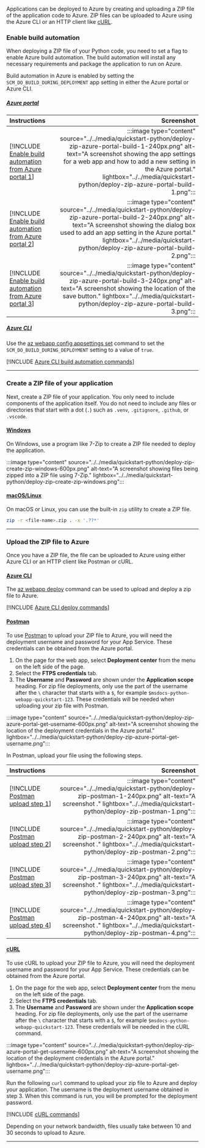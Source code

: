 Applications can be deployed to Azure by creating and uploading a ZIP file of the application code to Azure. ZIP files can be uploaded to Azure using the Azure CLI or an HTTP client like [cURL](https://curl.se/).

### Enable build automation

When deploying a ZIP file of your Python code, you need to set a flag to enable Azure build automation. The build automation will install any necessary requirements and package the application to run on Azure.

Build automation in Azure is enabled by setting the `SCM_DO_BUILD_DURING_DEPLOYMENT` app setting in either the Azure portal or Azure CLI.

##### [Azure portal](#tab/deploy-instructions-azportal)

| Instructions    | Screenshot |
|:----------------|-----------:|
| [!INCLUDE [Enable build automation from Azure portal 1](<./deploy-zip-azure-portal-1.md>)] | :::image type="content" source="../../media/quickstart-python/deploy-zip-azure-portal-build-1-240px.png" alt-text="A screenshot showing the app settings for a web app and how to add a new setting in the Azure portal." lightbox="../../media/quickstart-python/deploy-zip-azure-portal-build-1.png"::: |
| [!INCLUDE [Enable build automation from Azure portal 2](<./deploy-zip-azure-portal-2.md>)] | :::image type="content" source="../../media/quickstart-python/deploy-zip-azure-portal-build-2-240px.png" alt-text="A screenshot showing the dialog box used to add an app setting in the Azure portal." lightbox="../../media/quickstart-python/deploy-zip-azure-portal-build-2.png"::: |
| [!INCLUDE [Enable build automation from Azure portal 3](<./deploy-zip-azure-portal-3.md>)] | :::image type="content" source="../../media/quickstart-python/deploy-zip-azure-portal-build-3-240px.png" alt-text="A screenshot showing the location of the save button." lightbox="../../media/quickstart-python/deploy-zip-azure-portal-build-3.png"::: |

##### [Azure CLI](#tab/deploy-instructions-azcli)

Use the [az webapp config appsettings set](/cli/azure/webapp/config/appsettings#az-webapp-config-appsettings-set) command to set the `SCM_DO_BUILD_DURING_DEPLOYMENT` setting to a value of `true`.

[!INCLUDE [Azure CLI build automation commands](<./deploy-zip-build-settings.md>)]

---

### Create a ZIP file of your application

Next, create a ZIP file of your application. You only need to include components of the application itself. You do not need to include any files or directories that start with a dot (`.`) such as `.venv`, `.gitignore`, `.github`, or `.vscode`.

#### [Windows](#tab/windows)

On Windows, use a program like 7-Zip to create a ZIP file needed to deploy the application.

:::image type="content" source="../../media/quickstart-python/deploy-zip-create-zip-windows-600px.png" alt-text="A screenshot showing files being zipped into a ZIP file using 7-Zip." lightbox="../../media/quickstart-python/deploy-zip-create-zip-windows.png":::

#### [macOS/Linux](#tab/mac-linux)

On macOS or Linux, you can use the built-in `zip` utility to create a ZIP file.

```bash
zip -r <file-name>.zip . -x '.??*'
```

---

### Upload the ZIP file to Azure

Once you have a ZIP file, the file can be uploaded to Azure using either Azure CLI or an HTTP client like Postman or cURL.

#### [Azure CLI](#tab/deploy-instructions-zip-azcli)

The [az webapp deploy](/cli/azure/webapp#az-webapp-deploy) command can be used to upload and deploy a zip file to Azure.

[!INCLUDE [Azure CLI deploy commands](<./deploy-zip-cli-commands.md>)]

#### [Postman](#tab/deploy-instructions-zip-postman)

To use [Postman](https://www.postman.com/downloads/) to upload your ZIP file to Azure, you will need the deployment username and password for your App Service. These credentials can be obtained from the Azure portal.

1. On the page for the web app, select **Deployment center** from the menu on the left side of the page.
1. Select the **FTPS credentials** tab.
1. The **Username** and **Password** are shown under the **Application scope** heading.  For zip file deployments, only use the part of the username after the `\` character that starts with a `$`, for example `$msdocs-python-webapp-quickstart-123`. These credentials will be needed when uploading your zip file with Postman.

:::image type="content" source="../../media/quickstart-python/deploy-zip-azure-portal-get-username-600px.png" alt-text="A screenshot showing the location of the deployment credentials in the Azure portal." lightbox="../../media/quickstart-python/deploy-zip-azure-portal-get-username.png":::

In Postman, upload your file using the following steps.

| Instructions    | Screenshot |
|:----------------|-----------:|
| [!INCLUDE [Postman upload step 1](<./deploy-zip-postman-1.md>)] | :::image type="content" source="../../media/quickstart-python/deploy-zip-postman-1-240px.png" alt-text="A screenshot ." lightbox="../../media/quickstart-python/deploy-zip-postman-1.png"::: |
| [!INCLUDE [Postman upload step 2](<./deploy-zip-postman-2.md>)] | :::image type="content" source="../../media/quickstart-python/deploy-zip-postman-2-240px.png" alt-text="A screenshot ." lightbox="../../media/quickstart-python/deploy-zip-postman-2.png"::: |
| [!INCLUDE [Postman upload step 3](<./deploy-zip-postman-3.md>)] | :::image type="content" source="../../media/quickstart-python/deploy-zip-postman-3-240px.png" alt-text="A screenshot ." lightbox="../../media/quickstart-python/deploy-zip-postman-3.png"::: |
| [!INCLUDE [Postman upload step 4](<./deploy-zip-postman-4.md>)] | :::image type="content" source="../../media/quickstart-python/deploy-zip-postman-4-240px.png" alt-text="A screenshot ." lightbox="../../media/quickstart-python/deploy-zip-postman-4.png"::: |

#### [cURL](#tab/deploy-instructions-zip-curl)

To use cURL to upload your ZIP file to Azure, you will need the deployment username and password for your App Service. These credentials can be obtained from the Azure portal.

1. On the page for the web app, select **Deployment center** from the menu on the left side of the page.
1. Select the **FTPS credentials** tab.
1. The **Username** and **Password** are shown under the **Application scope** heading.  For zip file deployments, only use the part of the username after the `\` character that starts with a `$`, for example `$msdocs-python-webapp-quickstart-123`. These credentials will be needed in the cURL command.

:::image type="content" source="../../media/quickstart-python/deploy-zip-azure-portal-get-username-600px.png" alt-text="A screenshot showing the location of the deployment credentials in the Azure portal." lightbox="../../media/quickstart-python/deploy-zip-azure-portal-get-username.png":::

Run the following `curl` command to upload your zip file to Azure and deploy your application.  The username is the deployment username obtained in step 3.  When this command is run, you will be prompted for the deployment password.

[!INCLUDE [cURL commands](<./deploy-zip-curl-commands.md>)]

Depending on your network bandwidth, files usually take between 10 and 30 seconds to upload to Azure.

---
